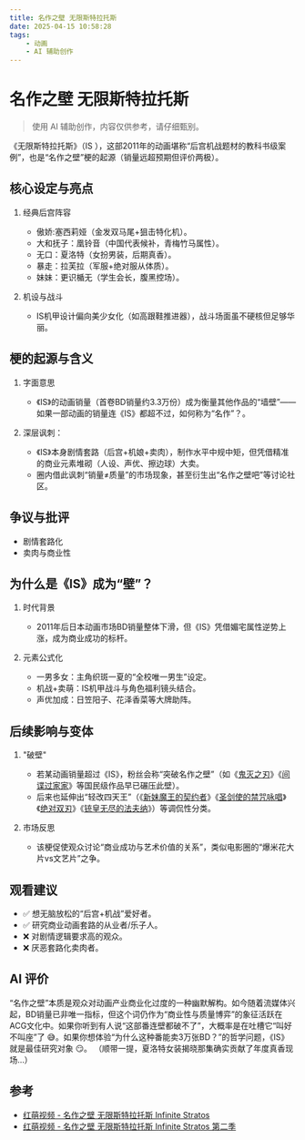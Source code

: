 ```yaml
---
title: 名作之壁 无限斯特拉托斯
date: 2025-04-15 10:58:28
tags:
    - 动画
    - AI 辅助创作
---
```


# 名作之壁 无限斯特拉托斯

> 使用 AI 辅助创作，内容仅供参考，请仔细甄别。

《无限斯特拉托斯》（IS <Infinite Stratos>），这部2011年的动画堪称“后宫机战题材的教科书级案例”，也是“名作之壁”梗的起源（销量远超预期但评价两极）。

## 核心设定与亮点

1. 经典后宫阵容
   * 傲娇:塞西莉娅（金发双马尾+狙击特化机）。
   * 大和抚子：凰铃音（中国代表候补，青梅竹马属性）。
   * 无口：夏洛特（女扮男装，后期真香）。
   * 暴走：拉芙拉（军服+绝对服从体质）。
   * 妹妹：更识楯无（学生会长，腹黑控场）。

2. 机设与战斗
   * IS机甲设计偏向美少女化（如高跟鞋推进器），战斗场面虽不硬核但足够华丽。

## 梗的起源与含义

1. 字面意思
   * 《IS》的动画销量（首卷BD销量约3.3万份）成为衡量其他作品的“墙壁”——如果一部动画的销量连《IS》都超不过，如何称为“名作”？。

2. 深层讽刺：
   * 《IS》本身剧情套路（后宫+机娘+卖肉），制作水平中规中矩，但凭借精准的商业元素堆砌（人设、声优、擦边球）大卖。
   * 圈内借此讽刺“销量≠质量”的市场现象，甚至衍生出“名作之壁吧”等讨论社区。

## 争议与批评

* 剧情套路化
* 卖肉与商业性

## 为什么是《IS》成为“壁”？

1. 时代背景
   * 2011年后日本动画市场BD销量整体下滑，但《IS》凭借媚宅属性逆势上涨，成为商业成功的标杆。

2. 元素公式化
   * 一男多女：主角织斑一夏的“全校唯一男生”设定。
   * 机战+卖萌：IS机甲战斗与角色福利镜头结合。
   * 声优加成：日笠阳子、花泽香菜等大牌助阵。

## 后续影响与变体

1. "破壁"
   * 若某动画销量超过《IS》，粉丝会称“突破名作之壁”（如《[鬼灭之刃](https://hmoe.xyz/video/31341)》《[间谍过家家](https://hmoe.xyz/video/11242)》等国民级作品早已碾压此壁）。
   * 后来也延伸出“轻改四天王”（《[新妹魔王的契约者](https://hmoe.xyz/video/13839)》《[圣剑使的禁咒咏唱](https://hmoe.xyz/video/16499)》《[绝对双刃](https://hmoe.xyz/video/17627)》《[铳皇无尽的法夫纳](https://hmoe.xyz/video/18696)》）等调侃性分类。

2. 市场反思
   * 该梗促使观众讨论“商业成功与艺术价值的关系”，类似电影圈的“爆米花大片vs文艺片”之争。

## 观看建议

* ✅ 想无脑放松的“后宫+机战”爱好者。
* ✅ 研究商业动画套路的从业者/乐子人。
* ❌ 对剧情逻辑要求高的观众。
* ❌ 厌恶套路化卖肉者。

## AI 评价

“名作之壁”本质是观众对动画产业商业化过度的一种幽默解构。如今随着流媒体兴起，BD销量已非唯一指标，但这个词仍作为“商业性与质量博弈”的象征活跃在ACG文化中。如果你听到有人说“这部番连壁都破不了”，大概率是在吐槽它“叫好不叫座”了 😅。如果你想体验“为什么这种番能卖3万张BD？”的哲学问题，《IS》就是最佳研究对象 😏。 （顺带一提，夏洛特女装揭晓那集确实贡献了年度真香现场…）

## 参考

* [红萌视频 - 名作之壁 无限斯特拉托斯 Infinite Stratos](https://hmoe.xyz/video/15697)
* [红萌视频 - 名作之壁 无限斯特拉托斯 Infinite Stratos 第二季](https://hmoe.xyz/video/12380)